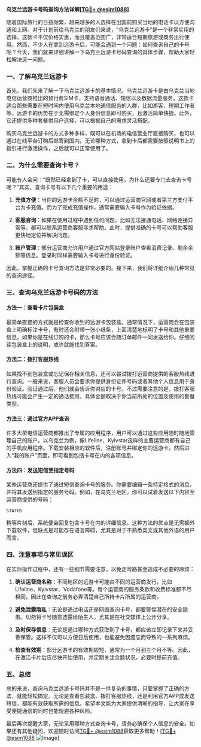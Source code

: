 **乌克兰远游卡号码查询方法详解[[TG💪+ @esim1088](https://t.me/s/esim1088)]**

随着国际旅行的日益频繁，越来越多的人选择在出国前购买当地的电话卡以方便沟通和上网。对于计划前往乌克兰的朋友们来说，“乌克兰远游卡”是一个非常实用的选择。这款卡不仅价格实惠，而且覆盖范围广，非常适合短期旅游或商务出行使用。然而，不少人在拿到远游卡后，可能会遇到一个问题：如何查询自己的卡号呢？今天，我们就来详细讲解一下乌克兰远游卡号码查询的具体步骤，帮助大家轻松解决这一问题。

### 一、了解乌克兰远游卡

首先，我们先来了解一下乌克兰远游卡的基本情况。乌克兰远游卡是由乌克兰当地电信运营商推出的预付费SIM卡，支持语音通话、短信以及数据流量服务。这款卡适合那些需要在短时间内使用乌克兰本地通信服务的人群，比如游客、短期工作者等。远游卡的优势在于无需绑定个人身份信息即可购买，且激活简单快捷。此外，它还提供多种套餐供用户选择，可以根据自己的需求灵活搭配。

购买乌克兰远游卡的方式多种多样，既可以在机场的电信营业厅直接购买，也可以通过在线平台订购后邮寄到国内。无论哪种方式，拿到卡后都需要按照说明书上的指引进行激活操作，之后就可以正常使用了。

### 二、为什么需要查询卡号？

可能有人会问：“既然已经拿到了卡，可以直接使用，为什么还要专门去查询卡号呢？”其实，查询卡号有以下几个重要的用途：

1. **充值方便**：当你的远游卡余额不足时，可以通过运营商官网或者第三方支付平台为卡充值。而为了完成充值操作，通常需要输入卡号作为验证依据。
   
2. **客服咨询**：如果在使用过程中遇到任何问题，比如无法接通电话、网络连接异常等，都可以联系运营商客服寻求帮助。此时，提供准确的卡号可以帮助客服更快地定位并解决问题。

3. **账户管理**：部分运营商允许用户通过官方网站登录账户查看消费记录、剩余余额等信息。登录时同样需要输入卡号进行身份验证。

因此，掌握正确的卡号查询方法是非常必要的。接下来，我们将详细介绍几种常见的查询途径。

### 三、查询乌克兰远游卡号码的方法

#### 方法一：查看卡片包装盒

最简单直接的方式就是检查你收到的远游卡包装盒。通常情况下，运营商会在包装盒上明确标注卡号，有时还会附带一张小纸条，上面清楚地标明了卡号和其他重要信息。如果你是在线订购的卡，那么卡号应该会随订单邮件一同发送给你。仔细阅读包装盒上的说明，或许就能找到答案。

#### 方法二：拨打客服热线

如果找不到包装盒或忘记保存相关信息，还可以尝试拨打运营商提供的客服热线进行查询。一般来说，客服人员会要求你提供身份证件号码或者其他个人信息用于身份验证。验证通过后，他们就会告诉你对应的卡号。不过需要注意的是，拨打客服热线可能会产生一定的通话费用，具体金额取决于你当前所处的位置及使用的套餐类型。

#### 方法三：通过官方APP查询

许多大型电信运营商都推出了专属的应用程序，用户可以通过这些应用随时随地管理自己的账户。以乌克兰为例，像Lifeline、Kyivstar这样的主要运营商都有自己的手机应用程序。下载安装相应的软件后，注册账号并绑定你的远游卡，然后进入“我的账户”页面，即可看到包括卡号在内的各项信息。

#### 方法四：发送短信至指定号码

某些运营商还提供了通过短信查询卡号的服务。你需要编辑一条特定格式的消息，并将其发送到指定的服务号码。例如，在乌克兰地区，你可以试着发送以下内容至运营商提供的号码：
```
STATUS
```
稍等片刻后，系统便会回复包含卡号在内的详细信息。这种方法的优点是无需额外下载软件，但缺点是可能存在语言障碍，尤其是对于不熟悉英文或其他外语的用户而言。

### 四、注意事项与常见误区

在实际操作过程中，还有一些细节需要注意，以免走弯路甚至造成不必要的麻烦：

1. **确认运营商名称**：不同地区的远游卡可能由不同的运营商发行，比如Lifeline、Kyivstar、Vodafone等。每个运营商的服务条款和收费标准都不尽相同，因此在查询之前务必弄清楚自己所持卡片所属的运营商。

2. **避免泄露隐私**：无论是通过电话还是网络查询卡号，都要警惕潜在的安全隐患。切勿将卡号随意透露给陌生人，尤其是在社交媒体上公开分享。

3. **及时保存信息**：无论是通过哪种方式获取到了卡号，都应该立即记录下来并妥善保管。这样不仅可以方便日后使用，也能避免因遗忘而导致的一系列麻烦。

4. **检查有效期**：部分远游卡的有效期较短，通常为一个月到三个月不等。因此，在激活卡片后应尽快开始使用，并定期关注余额状况，必要时提前充值。

### 五、总结

总的来说，查询乌克兰远游卡号码并不是一件复杂的事情，只要掌握了正确的方法，就能轻松搞定。无论是查看包装盒、拨打客服热线，还是利用官方APP或发送短信，都能有效获取所需的信息。希望本文能为大家提供清晰的指导，让大家在享受便捷通信的同时也能规避各种风险。

最后再次提醒大家，无论采用哪种方式查询卡号，请务必确保个人信息的安全。如果还有其他疑问，欢迎随时访问[TG💪+ @esim1088](https://t.me/s/esim1088)获取更多帮助！[[TG💪+ @esim1088](https://t.me/s/esim1088) ![Image](https://i.postimg.cc/4NQfJmqS/Snipaste-2025-05-13-00-14-12.png)]